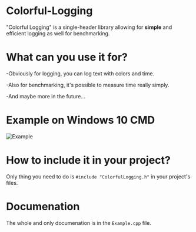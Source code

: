 # Colorful-Logging
 "Colorful Logging" is a single-header library allowing for **simple** and efficient logging as well for benchmarking.

# What can you use it for?
-Obviously for logging, you can log text with colors and time.

-Also for benchmarking, it's possible to measure time really simply.

-And maybe more in the future...

# Example on Windows 10 CMD
![Example](https://user-images.githubusercontent.com/72656547/142733311-b12b4fd2-2128-4003-9170-0124ec769bfc.png)


# How to include it in your project?
Only thing you need to do is `#include "ColorfulLogging.h"` in your project's files.

# Documenation
The whole and only documenation is in the `Example.cpp` file.
